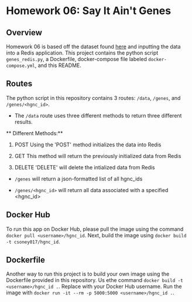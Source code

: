 # Homework 06: Say It Ain't Genes

## Overview

Homework 06 is based off the dataset found [here](https://www.genenames.org/download/archive/)
and inputting the data into a Redis application. This project contains the python script
`genes_redis.py`, a Dockerfile, docker-compose file labeled `docker-compose.yml`, and this README. 

## Routes

The python script in this repository contains 3 routes: `/data`, `/genes`, and `/genes/<hgnc_id>`.

- The `/data` route uses three different methods to return three different results. 

** Different Methods:**

 1. POST
   Using the 'POST' method initializes the data into Redis

 2. GET
   This method will return the previously initialized data from Redis

 3. DELETE
   'DELETE' will delete the intialized data from Redis

- `/genes` will return a json-formatted list of all hgnc_ids

- `/genes/<hgnc_id>` will return all data associated with a specified <hgnc_id>


## Docker Hub

To run this app on Docker Hub, please pull the image using the command 
`docker pull <username>/hgnc_id`. Next, build the image using
`docker build -t csoney017/hgnc_id`. 

## Dockerfile

Another way to run this project is to build your own image using the Dockerfile 
provided in this repository. Us ethe command `docker build -t <username>/hgnc_id .`. Replace <username> with your Docker Hub username.
Run the image with `docker run -it --rm -p 5000:5000 <username>/hgnc_id .`. 


